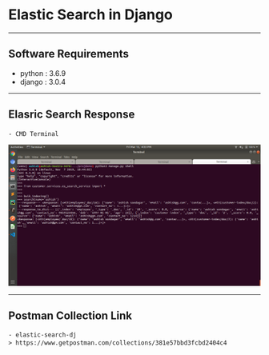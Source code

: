 # Elastic Search in Django

---
## Software Requirements
- python : 3.6.9
- django : 3.0.4


---
## Elasric Search Response
	- CMD Terminal
<kbd><img src="/imgs-readme/screenshot_from_2020-03-13_16-33-50.png" alt="django_default-page_v1-1" title="django_default-page"></img></kbd>


---
## Postman Collection Link
	- elastic-search-dj
	> https://www.getpostman.com/collections/381e57bbd3fcbd2404c4

